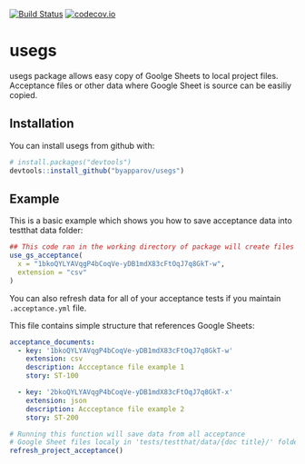[![Build Status](https://travis-ci.org/byapparov/usegs.svg?branch=master)](https://travis-ci.org/byapparov/usegs)
[![codecov.io](https://codecov.io/github/yapparov/usegs/coverage.svg?branch=master)](https://codecov.io/github/byapparov/usegs?branch=master)


# usegs

usegs package allows easy copy of Goolge Sheets to local project files. Acceptance files or other data where Google Sheet is source can be easiliy copied.

## Installation

You can install usegs from github with:


``` r
# install.packages("devtools")
devtools::install_github("byapparov/usegs")
```

## Example

This is a basic example which shows you how to save acceptance data into testthat data folder:

``` r
## This code ran in the working directory of package will create files in `tests/testthat/data/{sheet-name}/` folder
use_gs_acceptance(
  x = "1bkoQYLYAVqgP4bCoqVe-yDB1mdX83cFtOqJ7q8GkT-w",
  extension = "csv"
)
```

You can also refresh data for all of your acceptance tests if you maintain `.acceptance.yml` file.

This file contains simple structure that references Google Sheets:

```yaml
acceptance_documents:
  - key: '1bkoQYLYAVqgP4bCoqVe-yDB1mdX83cFtOqJ7q8GkT-w'
    extension: csv
    description: Accceptance file example 1
    story: ST-100

  - key: '2bkoQYLYAVqgP4bCoqVe-yDB1mdX83cFtOqJ7q8GkT-x'
    extension: json
    description: Accceptance file example 2
    story: ST-200
```

```r
# Running this function will save data from all acceptance 
# Google Sheet files localy in 'tests/testthat/data/{doc title}/' folders
refresh_project_acceptance()
```
